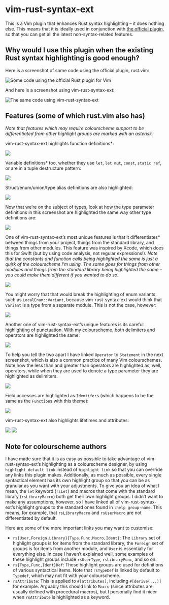 # vim-rust-syntax-ext

This is a Vim plugin that enhances Rust syntax highlighting – it does nothing else. This means that it is ideally used in conjunction with [the official plugin](https://github.com/rust-lang/rust.vim), so that you can get all the latest non-syntax-related features.

## Why would I use this plugin when the existing Rust syntax highlighting is good enough?

Here is a screenshot of some code using the official plugin, rust.vim:

![Some code using the official Rust plugin for Vim](https://raw.githubusercontent.com/arzg/resources/master/vim-rust-syntax-ext/rust.vim.png)

And here is a screenshot using vim-rust-syntax-ext:

![The same code using vim-rust-syntax-ext](https://raw.githubusercontent.com/arzg/resources/master/vim-rust-syntax-ext/vim-rust-syntax-ext.png)

## Features (some of which rust.vim also has)

*Note that features which may require colourscheme support to be differentiated from other highlight groups are marked with an asterisk.*

vim-rust-syntax-ext highlights function definitions\*:

![](https://raw.githubusercontent.com/arzg/resources/master/vim-rust-syntax-ext/FunctionDefinitions.png)

Variable definitions\* too, whether they use `let`, `let mut`, `const`, `static ref`, or are in a tuple destructure pattern:

![](https://raw.githubusercontent.com/arzg/resources/master/vim-rust-syntax-ext/IdentifierDefinitions.png)

Struct/enum/union/type alias definitions are also highlighted:

![](https://raw.githubusercontent.com/arzg/resources/master/vim-rust-syntax-ext/TypeDefinitions.png)

Now that we’re on the subject of types, look at how the type parameter definitions in this screenshot are highlighted the same way other type definitions are:

![](https://raw.githubusercontent.com/arzg/resources/master/vim-rust-syntax-ext/TypeParameters.png)

One of vim-rust-syntax-ext’s most unique features is that it differentiates\* between things from your project, things from the standard library, and things from other modules. This feature was inspired by Xcode, which does this for Swift (but by using code analysis, not regular expressions!). *Note that the constants and function calls being highlighted the same is just a quirk of the colourscheme I’m using. The same goes for things from other modules and things from the standard library being highlighted the same – you could make them different if you wanted to do so.*

![](https://raw.githubusercontent.com/arzg/resources/master/vim-rust-syntax-ext/OriginOfThings.png)

You might worry that that would break the highlighting of enum variants such as `LocalEnum::Variant`, because vim-rust-syntax-ext would think that `Variant` is a type from a separate module. This is not the case, however:

![](https://raw.githubusercontent.com/arzg/resources/master/vim-rust-syntax-ext/OriginOfThingsEnums.png)

Another one of vim-rust-syntax-ext’s unique features is its careful highlighting of punctuation. With my colourscheme, both delimiters and operators are highlighted the same:

![](https://raw.githubusercontent.com/arzg/resources/master/vim-rust-syntax-ext/Punctuation.png)

To help you tell the two apart I have linked `Operator` to `Statement` in the next screenshot, which is also a common practice of many Vim colourschemes. Note how the less than and greater than operators are highlighted as, well, operators, while when they are used to denote a type parameter they are highlighted as delimiters.

![](https://raw.githubusercontent.com/arzg/resources/master/vim-rust-syntax-ext/PunctuationOtherThemes.png)

Field accesses are highlighted as `Identifer`s (which happens to be the same as the `Function`s with this theme):

![](https://raw.githubusercontent.com/arzg/resources/master/vim-rust-syntax-ext/FieldAccess.png)

vim-rust-syntax-ext also highlights lifetimes and attributes:

![](https://raw.githubusercontent.com/arzg/resources/master/vim-rust-syntax-ext/Lifetimes.png)
![](https://raw.githubusercontent.com/arzg/resources/master/vim-rust-syntax-ext/Derive.png)

## Note for colourscheme authors

I have made sure that it is as easy as possible to take advantage of vim-rust-syntax-ext’s highlighting as a colourscheme designer, by using `highlight default link` instead of `highlight link` so that you can override any links this plugin makes. Additionally, as much as possible, every single syntactical element has its own highlight group so that you can be as granular as you want with your adjustments. To give you an idea of what I mean, the `let` keyword (`rsLet`) and macros that come with the standard library (`rsLibraryMacro`) both get their own highlight groups. I didn’t want to make any assumptions, however, so I have linked all of vim-rust-syntax-ext’s highlight groups to the standard ones found in `:help group-name`. This means, for example, that `rsLibraryMacro` and `rsUserMacro` are not differentiated by default.

Here are some of the more important links you may want to customise:

- `rs{User,Foreign,Library}{Type,Func,Macro,Ident}`: The `Library` set of highlight groups is for items from the standard library, the `Foreign` set of groups is for items from another module, and `User` is essentially for everything else. In case I haven’t explained well, some examples of these highlight groups include `rsUserType`, `rsLibraryFunc`, and so on.
- `rs{Type,Func,Ident}Def`: These highlight groups are used for definitions of various syntactical items. Note that `rsTypeDef` is linked by default to `Typedef`, which may not fit with your colourscheme.
- `rsAttribute`: This is applied to `#[attributes]`, including `#[derive(...)]` for example. Arguably this should link to `Macro` (since attributes are usually defined with procedural macros), but I personally find it nicer when `rsAttribute` is highlighted as a keyword.

